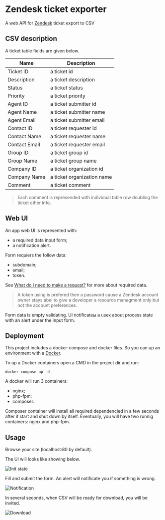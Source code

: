 # Zendesk ticket exporter

A web API for [Zendesk](https://www.zendesk.com/) ticket export to CSV

## CSV description

A ticket table fields are given below.

| Name          | Description                   |
|---------------|-------------------------------|
| Ticket ID     | a ticket id                   |
| Description   | a ticket description          |
| Status        | a ticket status               |
| Priority      | a ticket priority             |
| Agent ID      | a ticket submitter id         |
| Agent Name    | a ticket submitter name       |
| Agent Email   | a ticket submitter email      |
| Contact ID    | a ticket requester id         |
| Contact Name  | a ticket requester name       |
| Contact Email | a ticket requester email      |
| Group ID      | a ticket group id             |
| Group Name    | a ticket group name           |
| Company ID    | a ticket organization id      |
| Company Name  | a ticket organization name    |
| Comment       | a ticket comment              |

> Each comment is represended with individual table row doubling the ticket other info.

## Web UI

An app web UI is represented with:
- a required data input form;
- a notification alert.

Form requiers the follow data:
- subdomain;
- email;
- token.

 See [What do I need to make a request?](https://developer.zendesk.com/documentation/developer-tools/beginners-guide-to-the-zendesk-developer-tools/part-1-welcome-to-the-zendesk-platform/#what-do-i-need-to-make-a-request) for more about required data.

> A token using is prefered then a password cause a Zendesk account owner stays abel to give a developer a resource managment only but not the account preferences. 

Form data is empty validating. UI notificateы a useк about process state with an alert under the input form.

## Deployment

This project includes a docker-compose and docker files. So you can up an environment with a [Docker](https://docker.com/).

To up a Docker containers open a CMD in the project dir and run:
```
docker-compose up -d
```
A docker will run 3 containers:
- nginx;
- php-fpm;
- composer.

Composer container will install all required dependencied in a few seconds after it start and shut down by itself. Eventually, you will have two runnig containers: nginx and php-fpm.

## Usage
Browse your site (localhost:80 by default).

The UI will looks like showing below.

![Init state](https://github.com/mustakrakishe/Zendesk-ticket-exporter/blob/master/screenshots/01_init.jpg "Init state")

Fill and submit the form.
An alert will notificate you if something is wrong.

![Notification](https://github.com/mustakrakishe/Zendesk-ticket-exporter/blob/master/screenshots/02_notification.jpg "Notification")

In several seconds, when CSV will be ready for download, you will be invited.

![Download](https://github.com/mustakrakishe/Zendesk-ticket-exporter/blob/master/screenshots/03_download.jpg "Download")
